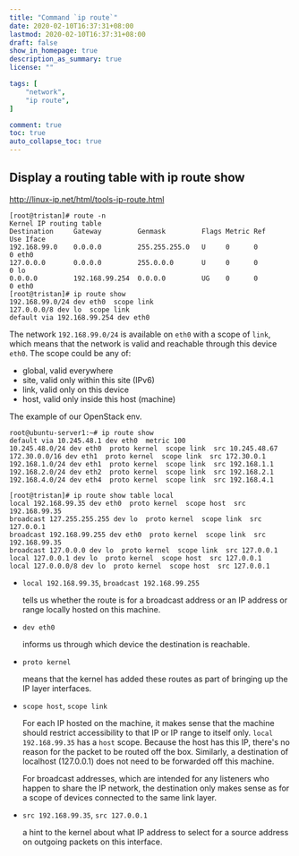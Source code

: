 ```yaml
---
title: "Command `ip route`"
date: 2020-02-10T16:37:31+08:00
lastmod: 2020-02-10T16:37:31+08:00
draft: false
show_in_homepage: true
description_as_summary: true
license: ""

tags: [
    "network",
    "ip route",
]

comment: true
toc: true
auto_collapse_toc: true
---
```


## Display a routing table with ip route show

http://linux-ip.net/html/tools-ip-route.html

```console
[root@tristan]# route -n
Kernel IP routing table
Destination     Gateway         Genmask         Flags Metric Ref    Use Iface
192.168.99.0    0.0.0.0         255.255.255.0   U     0      0        0 eth0
127.0.0.0       0.0.0.0         255.0.0.0       U     0      0        0 lo
0.0.0.0         192.168.99.254  0.0.0.0         UG    0      0        0 eth0
[root@tristan]# ip route show
192.168.99.0/24 dev eth0  scope link 
127.0.0.0/8 dev lo  scope link 
default via 192.168.99.254 dev eth0
```
The network `192.168.99.0/24` is available on `eth0` with a scope of `link`, which means that the network is valid and reachable through this device `eth0`.
The scope could be any of:
- global, valid everywhere
- site, valid only within this site (IPv6)
- link, valid only on this device
- host, valid only inside this host (machine)


The example of our OpenStack env.
```console
root@ubuntu-server1:~# ip route show
default via 10.245.48.1 dev eth0  metric 100
10.245.48.0/24 dev eth0  proto kernel  scope link  src 10.245.48.67
172.30.0.0/16 dev eth1  proto kernel  scope link  src 172.30.0.1
192.168.1.0/24 dev eth1  proto kernel  scope link  src 192.168.1.1
192.168.2.0/24 dev eth2  proto kernel  scope link  src 192.168.2.1
192.168.4.0/24 dev eth4  proto kernel  scope link  src 192.168.4.1
```

```console
[root@tristan]# ip route show table local
local 192.168.99.35 dev eth0  proto kernel  scope host  src 192.168.99.35 
broadcast 127.255.255.255 dev lo  proto kernel  scope link  src 127.0.0.1 
broadcast 192.168.99.255 dev eth0  proto kernel  scope link  src 192.168.99.35 
broadcast 127.0.0.0 dev lo  proto kernel  scope link  src 127.0.0.1 
local 127.0.0.1 dev lo  proto kernel  scope host  src 127.0.0.1 
local 127.0.0.0/8 dev lo  proto kernel  scope host  src 127.0.0.1
```

- `local 192.168.99.35`, `broadcast 192.168.99.255`

    tells us whether the route is for a broadcast address or an IP address or range locally hosted on this machine.

- `dev eth0`
  
    informs us through which device the destination is reachable.

- `proto kernel`

    means that the kernel has added these routes as part of bringing up the IP layer interfaces.

- `scope host`, `scope link`
    
    For each IP hosted on the machine, it makes sense that the machine should restrict accessibility to that IP or IP range to itself only. `local 192.168.99.35` has a `host` scope. Because the host has this IP, there's no reason for the packet to be routed off the box. Similarly, a destination of localhost (127.0.0.1) does not need to be forwarded off this machine.

    For broadcast addresses, which are intended for any listeners who happen to share the IP network, the destination only makes sense as for a scope of devices connected to the same link layer.

- `src 192.168.99.35`, `src 127.0.0.1`
    
    a hint to the kernel about what IP address to select for a source address on outgoing packets on this interface.
